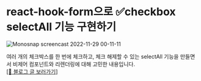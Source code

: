 # react-hook-form으로 ✅checkbox selectAll 기능 구현하기

![Monosnap screencast 2022-11-29 00-11-11](https://user-images.githubusercontent.com/82137004/204319424-b624e6c3-f0a1-434b-97f9-ea25311f6c66.gif)

여러 개의 체크박스를 한 번에 체크하고, 체크 해제할 수 있는 selectAll 기능을 만들면서 비제어 컴포넌트와 리렌더링에 대해 고민한 내용입니다.<br>
<a href="https://velog.io/@sjoleee_/React-react-hook-form%EC%9D%98-checkbox-selectAll">[📝 블로그 글 보러가기]</a>
